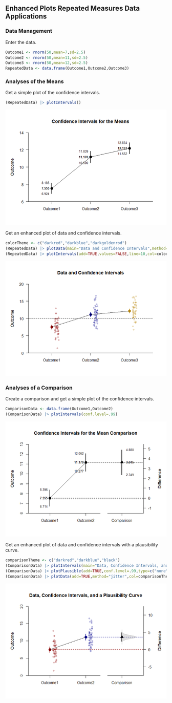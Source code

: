 
## Enhanced Plots Repeated Measures Data Applications

### Data Management

Enter the data.

```r
Outcome1 <- rnorm(50,mean=7,sd=2.5)
Outcome2 <- rnorm(50,mean=11,sd=2.5)
Outcome3 <- rnorm(50,mean=12,sd=2.5)
RepeatedData <- data.frame(Outcome1,Outcome2,Outcome3)
```

### Analyses of the Means

Get a simple plot of the confidence intervals.

```r
(RepeatedData) |> plotIntervals()
```

![](figures/Repeated-ConfidenceA-1.png)<!-- -->

Get an enhanced plot of data and confidence intervals.

```r
colorTheme <- c("darkred","darkblue","darkgoldenrod")
(RepeatedData) |> plotData(main="Data and Confidence Intervals",method="jitter",col=colorTheme)
(RepeatedData) |> plotIntervals(add=TRUE,values=FALSE,line=10,col=colorTheme)
```

![](figures/Repeated-ConfidenceB-1.png)<!-- -->

### Analyses of a Comparison

Create a comparison and get a simple plot of the confidence intervals.

```r
ComparisonData <- data.frame(Outcome1,Outcome2)
(ComparisonData) |> plotIntervals(conf.level=.99)
```

![](figures/Repeated-ConfidenceC-1.png)<!-- -->

Get an enhanced plot of data and confidence intervals with a plausibility curve.

```r
comparisonTheme <- c("darkred","darkblue","black")
(ComparisonData) |> plotIntervals(main="Data, Confidence Intervals, and a Plausibility Curve",conf.level=.99,ylim=c(0,20),values=FALSE,col=comparisonTheme)
(ComparisonData) |> plotPlausible(add=TRUE,conf.level=.99,type=c("none","none","right"),col=comparisonTheme)
(ComparisonData) |> plotData(add=TRUE,method="jitter",col=comparisonTheme)
```

![](figures/Repeated-ConfidenceD-1.png)<!-- -->
